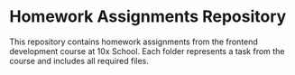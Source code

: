 # Homework Assignments Repository
This repository contains homework assignments from the frontend development course at 10x School.
Each folder represents a task from the course and includes all required files.
